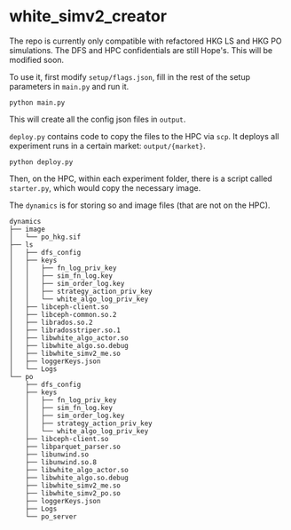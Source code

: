 # white_simv2_creator
The repo is currently only compatible with refactored HKG LS and HKG PO simulations.  The DFS and HPC confidentials are still Hope's.  This will be modified soon.

To use it, first modify `setup/flags.json`, fill in the rest of the setup parameters in `main.py` and run it.
```
python main.py
```
This will create all the config json files in `output`.

`deploy.py` contains code to copy the files to the HPC via `scp`.  It deploys all experiment runs in a certain market: `output/{market}`.
```
python deploy.py
```

Then, on the HPC, within each experiment folder, there is a script called `starter.py`, which would copy the necessary image.

The `dynamics` is for storing so and image files (that are not on the HPC).
```
dynamics
├── image
│   └── po_hkg.sif
├── ls
│   ├── dfs_config
│   ├── keys
│   │   ├── fn_log_priv_key
│   │   ├── sim_fn_log.key
│   │   ├── sim_order_log.key
│   │   ├── strategy_action_priv_key
│   │   └── white_algo_log_priv_key
│   ├── libceph-client.so
│   ├── libceph-common.so.2
│   ├── librados.so.2
│   ├── libradosstriper.so.1
│   ├── libwhite_algo_actor.so
│   ├── libwhite_algo.so.debug
│   ├── libwhite_simv2_me.so
│   ├── loggerKeys.json
│   └── Logs
└── po
    ├── dfs_config
    ├── keys
    │   ├── fn_log_priv_key
    │   ├── sim_fn_log.key
    │   ├── sim_order_log.key
    │   ├── strategy_action_priv_key
    │   └── white_algo_log_priv_key
    ├── libceph-client.so
    ├── libparquet_parser.so
    ├── libunwind.so
    ├── libunwind.so.8
    ├── libwhite_algo_actor.so
    ├── libwhite_algo.so.debug
    ├── libwhite_simv2_me.so
    ├── libwhite_simv2_po.so
    ├── loggerKeys.json
    ├── Logs
    └── po_server
```

